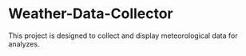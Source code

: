 # Weather-Data-Collector
This project is designed to collect and display meteorological data for analyzes.
